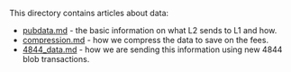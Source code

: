 This directory contains articles about data:

* [pubdata.md](pubdata.md) - the basic information on what L2 sends to L1 and how.
* [compression.md](compression.md) - how we compress the data to save on the fees.
* [4844_data.md](4844_data.md) - how we are sending this information using new 4844 blob transactions.